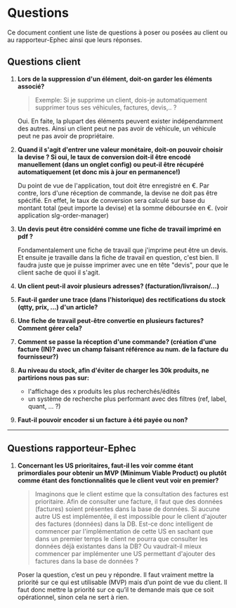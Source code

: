 # Questions 

Ce document contient une liste de questions à poser ou posées au client ou au rapporteur-Ephec ainsi que leurs réponses. 

## Questions client

1. **Lors de la suppression d'un élément, doit-on garder les éléments associé?** 
   > Exemple: Si je supprime un client, dois-je automatiquement supprimer tous ses véhicules, factures, devis,.. ?

   Oui. En faite, la plupart des éléments peuvent exister indépendamment des autres.
   Ainsi un client peut ne pas avoir de véhicule, un véhicule peut ne pas avoir de propriétaire.

2. **Quand il s'agit d'entrer une valeur monétaire, doit-on pouvoir choisir la devise ? Si oui, le taux de conversion doit-il être encodé manuellement (dans un onglet config) ou peut-il être récupéré automatiquement (et donc mis à jour en permanence!)**

   Du point de vue de l'application, tout doit être enregistré en €. Par contre, lors d'une réception de commande, la devise ne doit pas être spécifié. En effet, le taux de conversion sera calculé sur base du montant total (peut importe la devise) et la somme déboursée en €. (voir application slg-order-manager)

3. **Un devis peut être considéré comme une fiche de travail imprimé en pdf ?**
   
   Fondamentalement une fiche de travail que j'imprime peut être un devis. Et ensuite je travaille dans la fiche de travail en question, c'est bien.
   Il faudra juste que je puisse imprimer avec une en tête "devis", pour que le client sache de quoi il s'agit.

4. **Un client peut-il avoir plusieurs adresses? (facturation/livraison/...)**


5. **Faut-il garder une trace (dans l'historique) des rectifications du stock (qtty, prix, ...) d'un article?**


6. **Une fiche de travail peut-être convertie en plusieurs factures? Comment gérer cela?**


7. **Comment se passe la réception d'une commande? (création d'une facture (IN)? avec un champ faisant référence au num. de la facture du fournisseur?)**


8. **Au niveau du stock, afin d'éviter de charger les 30k produits, ne partirions nous pas sur:**
   - l'affichage des x produits les plus recherchés/édités 
   - un système de recherche plus performant avec des filtres (ref, label, quant, ... ?)
 
9. **Faut-il pouvoir encoder si un facture à été payée ou non?**

---
## Questions rapporteur-Ephec

1. **Concernant les US prioritaires, faut-il les voir comme étant primordiales pour obtenir un MVP (Minimum Viable Product) ou plutôt comme étant des fonctionnalités que le client veut voir en premier?**
   > Imaginons que le client estime que la consultation des factures est prioritaire. Afin de consulter une facture, il faut que des données (factures) soient présentes dans la base de données. Si aucune autre US est implémentée, il est impossible pour le client d'ajouter des factures (données) dans la DB. Est-ce donc intelligent de commencer par l'implémentation de cette US en sachant que dans un premier temps le client ne pourra que consulter les données déjà existantes dans la DB? Ou vaudrait-il mieux commencer par implémenter une US permettant d'ajouter des factures dans la base de données ? 

   Poser la question, c’est un peu y répondre.
   Il faut vraiment mettre la priorité sur ce qui est utilisable (MVP) mais d’un point de vue du client. Il faut donc mettre la priorité sur ce qu’il te demande mais que ce soit opérationnel, sinon cela ne sert à rien.
